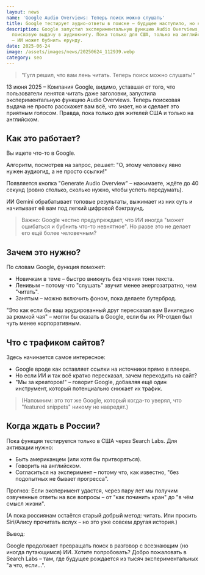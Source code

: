 ```yaml
---
layout: news
name: 'Google Audio Overviews: Теперь поиск можно слушать'
title: Google тестирует аудио-ответы в поиске — будущее наступило, но не для всех
description: Google запустил экспериментальную функцию Audio Overviews, которая превращает
  поисковую выдачу в аудиокнигу. Пока только для США, только на английском и с оговоркой
  — ИИ может бубнить ерунду.
date: 2025-06-24
image: /assets/images/news/20250624_112939.webp
category: seo
---
```




<blockquote class="google-quote">"Гугл решил, что вам лень читать. Теперь поиск можно слушать!"</blockquote>
<p>13 июня 2025 – Компания Google, видимо, уставшая от того, что пользователи ленятся читать даже заголовки, запустила экспериментальную функцию Audio Overviews. Теперь поисковая выдача не просто расскажет вам всё, что знает, но и сделает это приятным голосом. Правда, пока только для жителей США и только на английском.</p>
<h2>Как это работает?</h2>
<div class="feature-box">
<p>Вы ищете что-то в Google.</p>
<p>Алгоритм, посмотрев на запрос, решает: "О, этому человеку явно нужен аудиогид, а не просто ссылки!"</p>
<p>Появляется кнопка "Generate Audio Overview" – нажимаете, ждёте до 40 секунд (ровно столько, сколько нужно, чтобы успеть передумать).</p>
<p>ИИ Gemini обрабатывает топовые результаты, выжимает из них суть и начитывает её вам под легкий цифровой бэкграунд.</p>
</div>
<blockquote class="google-quote">Важно: Google честно предупреждает, что ИИ иногда "может ошибаться и бубнить что-то невнятное". Но разве это не делает его ещё более человечным?</blockquote>
<h2>Зачем это нужно?</h2>
<p>По словам Google, функция поможет:</p>
<ul>
	<li>Новичкам в теме – быстро вникнуть без чтения тонн текста.</li>
	<li>Ленивым – потому что "слушать" звучит менее энергозатратно, чем "читать".</li>
	<li>Занятым – можно включить фоном, пока делаете бутерброд.</li>
</ul>
<p>"Это как если бы ваш эрудированный друг пересказал вам Википедию за рюмкой чая" – могли бы сказать в Google, если бы их PR-отдел был чуть менее корпоративным.</p>
<h2>Что с трафиком сайтов?</h2>
<p>Здесь начинается самое интересное:</p>
<ul>
	<li>Google вроде как оставляет ссылки на источники прямо в плеере.</li>
	<li>Но если ИИ и так всё кратко пересказал, зачем переходить на сайт?</li>
	<li>"Мы за креаторов!" – говорит Google, добавляя ещё один инструмент, который потенциально снижает их трафик.</li>
</ul>
<blockquote class="google-quote">(Напомним: это тот же Google, который когда-то уверял, что "featured snippets" никому не навредят.)</blockquote>
<h2>Когда ждать в России?</h2>
<p>Пока функция тестируется только в США через Search Labs. Для активации нужно:</p>
<ul>
	<li>Быть американцем (или хотя бы притворяться).</li>
	<li>Говорить на английском.</li>
	<li>Согласиться на эксперимент – потому что, как известно, "без подопытных не бывает прогресса".</li>
</ul>
<p>Прогноз: Если эксперимент удастся, через пару лет мы получим озвученные ответы на все вопросы – от "как починить кран" до "в чём смысл жизни".</p>
<p>(А пока россиянам остаётся старый добрый метод: читать. Или просить Siri/Aлису прочитать вслух – но это уже совсем другая история.)</p>
<p>Вывод:</p>
<div class="feature-box"><p>Google продолжает превращать поиск в разговор с всезнающим (но иногда путающимся) ИИ. Хотите попробовать? Добро пожаловать в Search Labs – там, где будущее рождается из тысяч экспериментальных "а что, если...".</p></div>